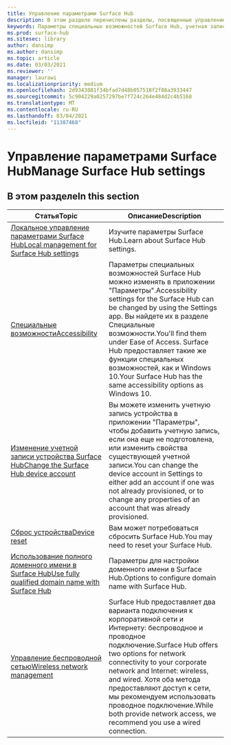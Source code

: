 ```yaml
---
title: Управление параметрами Surface Hub
description: В этом разделе перечислены разделы, посвященные управлению параметрами Surface Hub.
keywords: Параметры специальных возможностей Surface Hub, учетная запись устройства, сброс устройства, обновления Windows, управления беспроводной сетью
ms.prod: surface-hub
ms.sitesec: library
author: dansimp
ms.author: dansimp
ms.topic: article
ms.date: 03/03/2021
ms.reviewer: ''
manager: laurawi
ms.localizationpriority: medium
ms.openlocfilehash: 2d9343881f34bfad7d48b057518f2f88a3933447
ms.sourcegitcommit: 5c904229a0257297be7f724c264e484d2c4b5168
ms.translationtype: MT
ms.contentlocale: ru-RU
ms.lasthandoff: 03/04/2021
ms.locfileid: "11387468"
---
```

# <a name="manage-surface-hub-settings"></a><span data-ttu-id="94c6c-104">Управление параметрами Surface Hub</span><span class="sxs-lookup"><span data-stu-id="94c6c-104">Manage Surface Hub settings</span></span>

## <a name="in-this-section"></a><span data-ttu-id="94c6c-105">В этом разделе</span><span class="sxs-lookup"><span data-stu-id="94c6c-105">In this section</span></span>

|<span data-ttu-id="94c6c-106">Статья</span><span class="sxs-lookup"><span data-stu-id="94c6c-106">Topic</span></span> | <span data-ttu-id="94c6c-107">Описание</span><span class="sxs-lookup"><span data-stu-id="94c6c-107">Description</span></span>|
| ------ | --------------- |
| [<span data-ttu-id="94c6c-108">Локальное управление параметрами Surface Hub</span><span class="sxs-lookup"><span data-stu-id="94c6c-108">Local management for Surface Hub settings</span></span>](local-management-surface-hub-settings.md) | <span data-ttu-id="94c6c-109">Изучите параметры Surface Hub.</span><span class="sxs-lookup"><span data-stu-id="94c6c-109">Learn about Surface Hub settings.</span></span>  |
| [<span data-ttu-id="94c6c-110">Специальные возможности</span><span class="sxs-lookup"><span data-stu-id="94c6c-110">Accessibility</span></span>](accessibility-surface-hub.md) | <span data-ttu-id="94c6c-111">Параметры специальных возможностей Surface Hub можно изменять в приложении "Параметры".</span><span class="sxs-lookup"><span data-stu-id="94c6c-111">Accessibility settings for the Surface Hub can be changed by using the Settings app.</span></span> <span data-ttu-id="94c6c-112">Вы найдете их в разделе Специальные возможности.</span><span class="sxs-lookup"><span data-stu-id="94c6c-112">You'll find them under Ease of Access.</span></span> <span data-ttu-id="94c6c-113">Surface Hub предоставляет такие же функции специальных возможностей, как и Windows 10.</span><span class="sxs-lookup"><span data-stu-id="94c6c-113">Your Surface Hub has the same accessibility options as Windows 10.</span></span>|
| [<span data-ttu-id="94c6c-114">Изменение учетной записи устройства Surface Hub</span><span class="sxs-lookup"><span data-stu-id="94c6c-114">Change the Surface Hub device account</span></span>](change-surface-hub-device-account.md) | <span data-ttu-id="94c6c-115">Вы можете изменить учетную запись устройства в приложении "Параметры", чтобы добавить учетную запись, если она еще не подготовлена, или изменить свойства существующей учетной записи.</span><span class="sxs-lookup"><span data-stu-id="94c6c-115">You can change the device account in Settings to either add an account if one was not already provisioned, or to change any properties of an account that was already provisioned.</span></span>|
| [<span data-ttu-id="94c6c-116">Сброс устройства</span><span class="sxs-lookup"><span data-stu-id="94c6c-116">Device reset</span></span>](device-reset-surface-hub.md) | <span data-ttu-id="94c6c-117">Вам может потребоваться сбросить Surface Hub.</span><span class="sxs-lookup"><span data-stu-id="94c6c-117">You may need to reset your Surface Hub.</span></span>|
| [<span data-ttu-id="94c6c-118">Использование полного доменного имени в Surface Hub</span><span class="sxs-lookup"><span data-stu-id="94c6c-118">Use fully qualified domain name with Surface Hub</span></span>](use-fully-qualified-domain-name-surface-hub.md) | <span data-ttu-id="94c6c-119">Параметры для настройки доменного имени в Surface Hub.</span><span class="sxs-lookup"><span data-stu-id="94c6c-119">Options to configure domain name with Surface Hub.</span></span>  |
| [<span data-ttu-id="94c6c-120">Управление беспроводной сетью</span><span class="sxs-lookup"><span data-stu-id="94c6c-120">Wireless network management</span></span>](wireless-network-management-for-surface-hub.md) | <span data-ttu-id="94c6c-121">Surface Hub предоставляет два варианта подключения к корпоративной сети и Интернету: беспроводное и проводное подключение.</span><span class="sxs-lookup"><span data-stu-id="94c6c-121">Surface Hub offers two options for network connectivity to your corporate network and Internet: wireless, and wired.</span></span> <span data-ttu-id="94c6c-122">Хотя оба метода предоставляют доступ к сети, мы рекомендуем использовать проводное подключение.</span><span class="sxs-lookup"><span data-stu-id="94c6c-122">While both provide network access, we recommend you use a wired connection.</span></span> |
